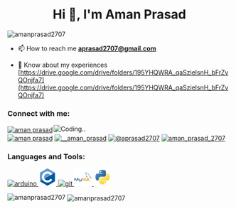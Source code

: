 <h1 align="center">Hi 👋, I'm Aman Prasad</h1>
<p align="left"> <img src="https://komarev.com/ghpvc/?username=amanprasad2707&label=Profile%20views&color=0e75b6&style=flat" alt="amanprasad2707" /> </p>

- 📫 How to reach me **aprasad2707@gmail.com**

- 📄 Know about my experiences [https://drive.google.com/drive/folders/195YHQWRA_qaSzielsnH_bFrZvQOnjfa7](https://drive.google.com/drive/folders/195YHQWRA_qaSzielsnH_bFrZvQOnjfa7)

<h3 align="left">Connect with me:</h3>
<img src="https://user-images.githubusercontent.com/55389276/140866485-8fb1c876-9a8f-4d6a-98dc-08c4981eaf70.gif" alt="Coding.." align="right" width="400">
<p align="left">
<a href="https://linkedin.com/in/aman prasad" target="blank"><img align="center" src="https://raw.githubusercontent.com/rahuldkjain/github-profile-readme-generator/master/src/images/icons/Social/linked-in-alt.svg" alt="aman prasad" height="30" width="40" /></a>
<a href="https://fb.com/aman prasad" target="blank"><img align="center" src="https://raw.githubusercontent.com/rahuldkjain/github-profile-readme-generator/master/src/images/icons/Social/facebook.svg" alt="aman prasad" height="30" width="40" /></a>
<a href="https://instagram.com/__aman_prasad" target="blank"><img align="center" src="https://raw.githubusercontent.com/rahuldkjain/github-profile-readme-generator/master/src/images/icons/Social/instagram.svg" alt="__aman_prasad" height="30" width="40" /></a>
<a href="https://www.hackerrank.com/@aprasad2707" target="blank"><img align="center" src="https://raw.githubusercontent.com/rahuldkjain/github-profile-readme-generator/master/src/images/icons/Social/hackerrank.svg" alt="@aprasad2707" height="30" width="40" /></a>
<a href="https://www.leetcode.com/aman_prasad_2707" target="blank"><img align="center" src="https://raw.githubusercontent.com/rahuldkjain/github-profile-readme-generator/master/src/images/icons/Social/leet-code.svg" alt="aman_prasad_2707" height="30" width="40" /></a>
</p>

<h3 align="left">Languages and Tools:</h3>
<p align="left"> <a href="https://www.arduino.cc/" target="_blank" rel="noreferrer"> <img src="https://cdn.worldvectorlogo.com/logos/arduino-1.svg" alt="arduino" width="40" height="40"/> </a> <a href="https://www.cprogramming.com/" target="_blank" rel="noreferrer"> <img src="https://raw.githubusercontent.com/devicons/devicon/master/icons/c/c-original.svg" alt="c" width="40" height="40"/> </a> <a href="https://git-scm.com/" target="_blank" rel="noreferrer"> <img src="https://www.vectorlogo.zone/logos/git-scm/git-scm-icon.svg" alt="git" width="40" height="40"/> </a> <a href="https://www.mysql.com/" target="_blank" rel="noreferrer"> <img src="https://raw.githubusercontent.com/devicons/devicon/master/icons/mysql/mysql-original-wordmark.svg" alt="mysql" width="40" height="40"/> </a> <a href="https://www.python.org" target="_blank" rel="noreferrer"> <img src="https://raw.githubusercontent.com/devicons/devicon/master/icons/python/python-original.svg" alt="python" width="40" height="40"/> </a> </p>

<p><img align="left" src="https://github-readme-stats.vercel.app/api/top-langs?username=amanprasad2707&show_icons=true&locale=en&layout=compact" alt="amanprasad2707" /></p>

<p>&nbsp;<img align="center" src="https://github-readme-stats.vercel.app/api?username=amanprasad2707&show_icons=true&locale=en" alt="amanprasad2707" /></p>
